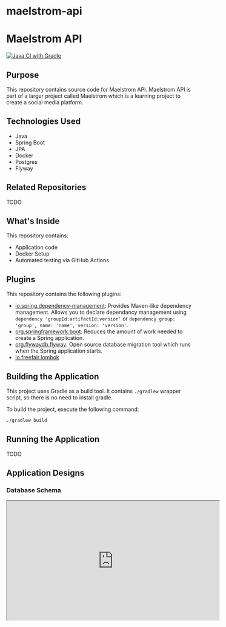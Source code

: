 # maelstrom-api

# Maelstrom API
[![Java CI with Gradle](https://github.com/LP2851/maelstrom-api/actions/workflows/gradle.yml/badge.svg?branch=master)](https://github.com/LP2851/maelstrom-api/actions/workflows/gradle.yml)

## Purpose

This repository contains source code for Maelstrom API.
Maelstrom API is part of a larger project called Maelstrom which is a learning project to create a social media platform.

## Technologies Used
- Java
- Spring Boot
- JPA
- Docker
- Postgres
- Flyway

## Related Repositories
TODO

## What's Inside
This repository contains:
- Application code
- Docker Setup
- Automated testing via GitHub Actions

## Plugins
This repository contains the following plugins:
- [io.spring.dependency-management](https://github.com/spring-gradle-plugins/dependency-management-plugin): Provides Maven-like dependency management. Allows you to declare dependancy management using `dependency 'groupId:artifactId:version'` or `dependency group: 'group', name: 'name', version: 'version'`.
- [org.springframework.boot](https://projects.spring.io/spring-boot/): Reduces the amount of work needed to create a Spring application. 
- [org.flywaydb.flyway](https://www.red-gate.com/products/flyway/community/): Open source database migration tool which runs when the Spring application starts.
- [io.freefair.lombok](https://projectlombok.org)

## Building the Application
This project uses Gradle as a build tool. It contains `./gradlew` wrapper script, so there is no need to install gradle.

To build the project, execute the following command:
```bash
./gradlew build
```

## Running the Application
TODO

## Application Designs
### Database Schema
<iframe width="560" height="315" src='https://dbdiagram.io/e/66c64176a346f9518cb7889b/66c64252a346f9518cb79774'></iframe>
